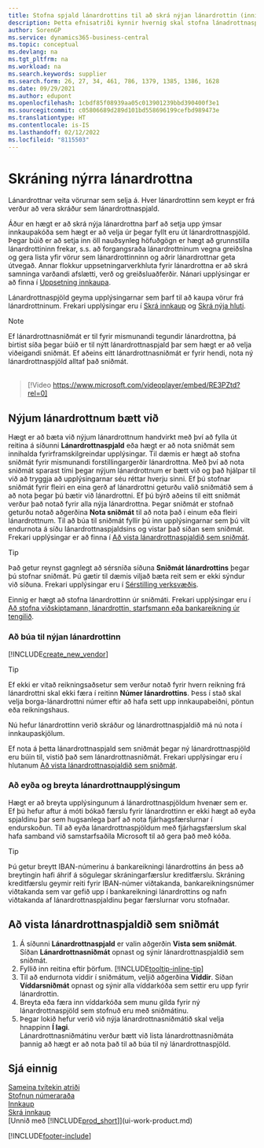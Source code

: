```yaml
---
title: Stofna spjald lánardrottins til að skrá nýjan lánardrottin (inniheldur Video)
description: Þetta efnisatriði kynnir hvernig skal stofna lánadrottnaspjald til að skrá nýjan lánardrottin eða birgja og vista lánardrottnaspjöld sem sniðmát.
author: SorenGP
ms.service: dynamics365-business-central
ms.topic: conceptual
ms.devlang: na
ms.tgt_pltfrm: na
ms.workload: na
ms.search.keywords: supplier
ms.search.form: 26, 27, 34, 461, 786, 1379, 1385, 1386, 1628
ms.date: 09/29/2021
ms.author: edupont
ms.openlocfilehash: 1cbdf85f08939aa05c013901239bbd390400f3e1
ms.sourcegitcommit: c05806689d289d101bd558696199cefbd989473e
ms.translationtype: HT
ms.contentlocale: is-IS
ms.lasthandoff: 02/12/2022
ms.locfileid: "8115503"
---
```

# <a name="register-new-vendors"></a>Skráning nýrra lánardrottna

Lánardrottnar veita vörurnar sem selja á. Hver lánardrottinn sem keypt er frá verður að vera skráður sem lánardrottnaspjald.

Áður en hægt er að skrá nýja lánardrottna þarf að setja upp ýmsar innkaupakóða sem hægt er að velja úr þegar fyllt eru út lánardrottnaspjöld. Þegar búið er að setja inn öll nauðsynleg höfuðgögn er hægt að grunnstilla lánardrottininn frekar, s.s. að forgangsraða lánardrottninum vegna greiðslna og gera lista yfir vörur sem lánardrottinninn og aðrir lánardrottnar geta útvegað. Annar flokkur uppsetningarverkhluta fyrir lánardrottna er að skrá samninga varðandi afslætti, verð og greiðsluaðferðir. Nánari upplýsingar er að finna í [Uppsetning innkaupa](purchasing-setup-purchasing.md).

Lánardrottnaspjöld geyma upplýsingarnar sem þarf til að kaupa vörur frá lánardrottninum. Frekari upplýsingar eru í [Skrá innkaup](purchasing-how-record-purchases.md) og [Skrá nýja hluti](inventory-how-register-new-items.md).

> [!NOTE]  
> Ef lánardrottnasniðmát er til fyrir mismunandi tegundir lánardrottna, þá birtist síða þegar búið er til nýtt lánardrottnaspjald þar sem hægt er að velja viðeigandi sniðmát. Ef aðeins eitt lánardrottnasniðmát er fyrir hendi, nota ný lánardrottnaspjöld alltaf það sniðmát.
<br><br>  

> [!Video https://www.microsoft.com/videoplayer/embed/RE3PZtd?rel=0]

## <a name="adding-new-vendors"></a>Nýjum lánardrottnum bætt við
Hægt er að bæta við nýjum lánardrottnum handvirkt með því að fylla út reitina á síðunni **Lánardrottnaspjald** eða hægt er að nota sniðmát sem innihalda fyrirframskilgreindar upplýsingar. Til dæmis er hægt að stofna sniðmát fyrir mismunandi forstillingargerðir lánardrottna. Með því að nota sniðmát sparast tími þegar nýjum lánardrottnum er bætt við og það hjálpar til við að tryggja að upplýsingarnar séu réttar hverju sinni. Ef þú stofnar sniðmát fyrir fleiri en eina gerð af lánardrottni geturðu valið sniðmátið sem á að nota þegar þú bætir við lánardrottni. Ef þú býrð aðeins til eitt sniðmát verður það notað fyrir alla nýja lánardrottna. Þegar sniðmát er stofnað geturðu notað aðgerðina **Nota sniðmát** til að nota það í einum eða fleiri lánardrottnum. Til að búa til sniðmát fyllir þú inn upplýsingarnar sem þú vilt endurnota á síðu lánardrottnaspjaldsins og vistar það síðan sem sniðmát. Frekari upplýsingar er að finna í [Að vista lánardrottnaspjaldið sem sniðmát](purchasing-how-register-new-vendors.md#to-save-the-vendor-card-as-a-template).

> [!TIP]
> Það getur reynst gagnlegt að sérsníða síðuna **Sniðmát lánardrottins** þegar þú stofnar sniðmát. Þú gætir til dæmis viljað bæta reit sem er ekki sýndur við síðuna. Frekari upplýsingar eru í [Sérstilling verksvæðis](/dynamics365/business-central/ui-personalization-user#to-start-personalizing-a-page-through-the-personalizing-banner).

Einnig er hægt að stofna lánardrottinn úr sniðmáti. Frekari upplýsingar eru í [Að stofna viðskiptamann, lánardrottin, starfsmann eða bankareikning úr tengilið](marketing-create-contact-companies.md#to-create-a-customer-vendor-employee-or-bank-account-from-a-contact). 

### <a name="to-create-a-new-vendor"></a>Að búa til nýjan lánardrottinn

[!INCLUDE[create_new_vendor](includes/create_new_vendor.md)]

> [!TIP]  
> Ef ekki er vitað reikningsaðsetur sem verður notað fyrir hvern reikning frá lánardrottni skal ekki færa í reitinn **Númer lánardrottins**. Þess í stað skal velja borga-lánardrottni númer eftir að hafa sett upp innkaupabeiðni, pöntun eða reikningshaus.

Nú hefur lánardrottinn verið skráður og lánardrottnaspjaldið má nú nota í innkaupaskjölum.

Ef nota á þetta lánardrottnaspjald sem sniðmát þegar ný lánardrottnaspjöld eru búin til, vistið það sem lánardrottnasniðmát. Frekari upplýsingar eru í hlutanum [Að vista lánardrottnaspjaldið sem sniðmát](#to-save-the-vendor-card-as-a-template).

### <a name="deleting-and-editing-vendor-information"></a>Að eyða og breyta lánardrottnaupplýsingum

Hægt er að breyta upplýsingunum á lánardrottnaspjöldum hvenær sem er. Ef þú hefur aftur á móti bókað færslu fyrir lánardrottinn er ekki hægt að eyða spjaldinu þar sem hugsanlega þarf að nota fjárhagsfærslurnar í endurskoðun. Til að eyða lánardrottnaspjöldum með fjárhagsfærslum skal hafa samband við samstarfsaðila Microsoft til að gera það með kóða.

> [!TIP]
> Þú getur breytt IBAN-númerinu á bankareikningi lánardrottins án þess að breytingin hafi áhrif á sögulegar skráningarfærslur kreditfærslu. Skráning kreditfærslu geymir reiti fyrir IBAN-númer viðtakanda, bankareikningsnúmer viðtakanda sem var gefið upp í bankareikningi lánardrottins og nafn viðtakanda af lánardrottnaspjaldinu þegar færslurnar voru stofnaðar.


## <a name="to-save-the-vendor-card-as-a-template"></a>Að vista lánardrottnaspjaldið sem sniðmát

1. Á síðunni **Lánardrottnaspjald** er valin aðgerðin **Vista sem sniðmát**. Síðan **Lánardrottnasniðmát** opnast og sýnir lánardrottnaspjaldið sem sniðmát.
2. Fyllið inn reitina eftir þörfum. [!INCLUDE[tooltip-inline-tip](includes/tooltip-inline-tip_md.md)]
3. Til að endurnota víddir í sniðmátum, veljið aðgerðina **Víddir**. Síðan **Víddarsniðmát** opnast og sýnir alla víddarkóða sem settir eru upp fyrir lánardrottin.
4. Breyta eða færa inn víddarkóða sem munu gilda fyrir ný lánardrottnaspjöld sem stofnuð eru með sniðmátinu.
5. Þegar lokið hefur verið við nýja lánardrottnasniðmátið skal velja hnappinn **Í lagi**.  
   Lánardrottnasniðmátinu verður bætt við lista lánardrottnasniðmáta þannig að hægt er að nota það til að búa til ný lánardrottnaspjöld.

## <a name="see-also"></a>Sjá einnig

[Sameina tvítekin atriði](sales-how-merge-duplicate-records.md)  
[Stofnun númeraraða](ui-create-number-series.md)  
[Innkaup](purchasing-manage-purchasing.md)  
[Skrá innkaup](purchasing-how-record-purchases.md)  
[Unnið með [!INCLUDE[prod_short](includes/prod_short.md)]](ui-work-product.md)  

[!INCLUDE[footer-include](includes/footer-banner.md)]
